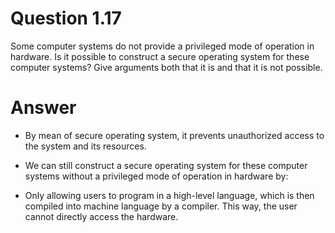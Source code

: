 # Question 1.17 #

Some computer systems do not provide a privileged mode of operation
in hardware. Is it possible to construct a secure operating system for
these computer systems? Give arguments both that it is and that it is
not possible.

# Answer #

- By mean of secure operating system, it prevents unauthorized access to the system and its resources. 

- We can still construct a secure operating system for these computer systems without a privileged mode of operation in hardware by:
- Only allowing users to program in a high-level language, which is then compiled into machine language by a compiler. This way, the user cannot directly access the hardware. 



